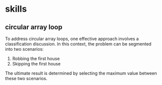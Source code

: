 # skills
## circular array loop
To address circular array loops, one effective approach involves a classification discussion. In this context, the problem can be segmented into two scenarios:

1. Robbing the first house
2. Skipping the first house 

The ultimate result is determined by selecting the maximum value between these two scenarios.